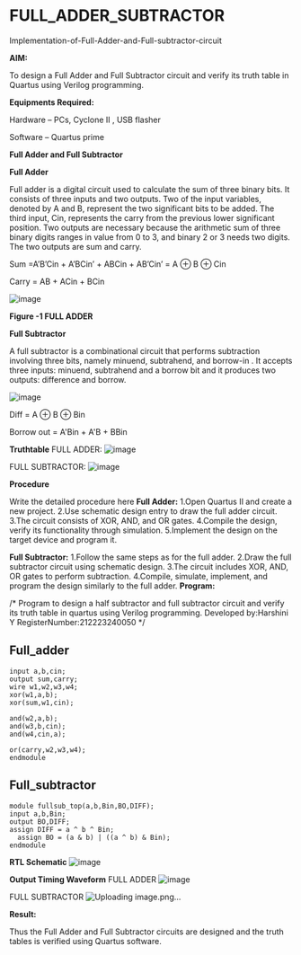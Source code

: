# FULL_ADDER_SUBTRACTOR

Implementation-of-Full-Adder-and-Full-subtractor-circuit

**AIM:**

To design a Full Adder and Full Subtractor circuit and verify its truth table in Quartus using Verilog programming.

**Equipments Required:**

Hardware – PCs, Cyclone II , USB flasher

Software – Quartus prime

**Full Adder and Full Subtractor**

**Full Adder**

Full adder is a digital circuit used to calculate the sum of three binary bits. It consists of three inputs and two outputs. Two of the input variables, denoted by A and B, represent the two significant bits to be added. The third input, Cin, represents the carry from the previous lower significant position. Two outputs are necessary because the arithmetic sum of three binary digits ranges in value from 0 to 3, and binary 2 or 3 needs two digits. The two outputs are sum and carry.

Sum =A’B’Cin + A’BCin’ + ABCin + AB’Cin’ = A ⊕ B ⊕ Cin 

Carry = AB + ACin + BCin

![image](https://github.com/naavaneetha/FULL_ADDER_SUBTRACTOR/assets/154305477/0f30ba51-5ffb-4198-845f-18e054f675e7)

**Figure -1 FULL ADDER**

**Full Subtractor**

A full subtractor is a combinational circuit that performs subtraction involving three bits, namely minuend, subtrahend, and borrow-in . It accepts three inputs: minuend, subtrahend and a borrow bit and it produces two outputs: difference and borrow.

![image](https://github.com/naavaneetha/FULL_ADDER_SUBTRACTOR/assets/154305477/02b24f51-ab51-4304-9ad6-7b81ffc1ead5)

Diff = A ⊕ B ⊕ Bin 

Borrow out = A'Bin + A'B + BBin

**Truthtable**
FULL ADDER:
![image](https://github.com/harshiniyu/FULL_ADDER_SUBTRACTOR/assets/144979786/af8838d3-ae1f-4900-bb4c-a20ebfabdfa0)

FULL SUBTRACTOR:
![image](https://github.com/harshiniyu/FULL_ADDER_SUBTRACTOR/assets/144979786/6ec46221-1808-4b32-bbbd-6df5c8a26c39)

**Procedure**

Write the detailed procedure here
**Full Adder:**
1.Open Quartus II and create a new project.
2.Use schematic design entry to draw the full adder circuit. 
3.The circuit consists of XOR, AND, and OR gates. 
4.Compile the design, verify its functionality through simulation. 
5.Implement the design on the target device and program it.

**Full Subtractor:** 
1.Follow the same steps as for the full adder. 
2.Draw the full subtractor circuit using schematic design. 
3.The circuit includes XOR, AND, OR gates to perform subtraction. 
4.Compile, simulate, implement, and program the design similarly to the full adder.
**Program:**

/* Program to design a half subtractor and full subtractor circuit and verify its truth table in quartus using Verilog programming.
Developed by:Harshini Y
RegisterNumber:212223240050
*/

## Full_adder
```module fulladd_top(a,b,cin,sum,carry);
input a,b,cin;
output sum,carry;
wire w1,w2,w3,w4;       
xor(w1,a,b);
xor(sum,w1,cin);        

and(w2,a,b);
and(w3,b,cin);
and(w4,cin,a);

or(carry,w2,w3,w4);
endmodule 
```
## Full_subtractor
```
module fullsub_top(a,b,Bin,BO,DIFF);
input a,b,Bin;
output BO,DIFF;
assign DIFF = a ^ b ^ Bin;
  assign BO = (a & b) | ((a ^ b) & Bin);
endmodule

```
**RTL Schematic**
![image](https://github.com/harshiniyu/FULL_ADDER_SUBTRACTOR/assets/144979786/2c576662-24a1-414e-8d4c-a4b2129c0c88)

**Output Timing Waveform**
FULL ADDER
![image](https://github.com/harshiniyu/FULL_ADDER_SUBTRACTOR/assets/144979786/42f21519-6aa6-4cba-a899-37f130a40ec9)

FULL SUBTRACTOR
![Uploading image.png…]()

**Result:**

Thus the Full Adder and Full Subtractor circuits are designed and the truth tables is verified using Quartus software.



